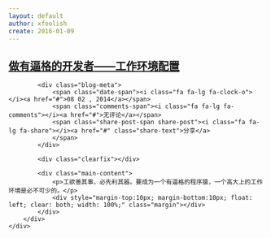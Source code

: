 ```yaml
---
layout: default
author: xfoolish
create: 2016-01-09
---
```


<div class="blog-wrapper wrapper">
	<div class="blog">
		<div class="blog-content">
			<h2 class="blog-header"><a href="#">做有逼格的开发者——工作环境配置</a></h2>

			<div class="blog-meta">
				<span class="date-span"><i class="fa fa-lg fa-clock-o"></i><a href="#">08 02 , 2014</a></span>
				<span class="comments-span"><i class="fa fa-lg fa-comments"></i><a href="#">无评论</a></span>
				<span class="share-post-span share-post"><i class="fa fa-lg fa-share"></i><a href="#" class="share-text">分享</a>
				</span>
			</div>

			<div class="clearfix"></div>

			<div class="main-content">
				<p>工欲善其事，必先利其器。要成为一个有逼格的程序猿，一个高大上的工作环境是必不可少的。</p>
				<div style="margin-top:10px; margin-bottom:10px; float: left; clear: both; width: 100%;" class="margin"></div>
			</div>
		</div>
	</div>
</div>